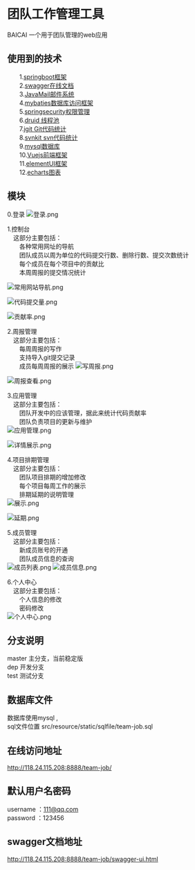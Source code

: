 # 团队工作管理工具

BAICAI  一个用于团队管理的web应用


## 使用到的技术 ##
&emsp;&emsp;1.[springboot框架](https://spring.io/projects/spring-boot)  
&emsp;&emsp;2.[swagger在线文档](https://github.com/battcn/swagger-spring-boot)  
&emsp;&emsp;3.[JavaMail邮件系统](http://www.runoob.com/java/java-sending-email.html)  
&emsp;&emsp;4.[mybaties数据库访问框架](http://www.mybatis.org/mybatis-3/)  
&emsp;&emsp;5.[springsecurity权限管理](https://spring.io/guides/gs/securing-web/)  
&emsp;&emsp;6.[druid 线程池](https://github.com/alibaba/druid/tree/master/druid-spring-boot-starter)  
&emsp;&emsp;7.[jgit Git代码统计](https://www.eclipse.org/jgit/)  
&emsp;&emsp;8.[svnkit svn代码统计](https://svnkit.com/)  
&emsp;&emsp;9.[mysql数据库](https://www.mysql.com/)  
&emsp;&emsp;10.[Vuejs前端框架](https://vuejs.org/)  
&emsp;&emsp;11.[elementUI框架](http://element-cn.eleme.io/#/zh-CN)  
&emsp;&emsp;12.[echarts图表](https://echarts.baidu.com/)
## 模块 ##
0.登录
![登录.png](https://upload-images.jianshu.io/upload_images/8494967-f064cdd4325efd98.png?imageMogr2/auto-orient/strip%7CimageView2/2/w/1240)

1.控制台  
&emsp;这部分主要包括：  
&emsp;&emsp;各种常用网址的导航  
&emsp;&emsp;团队成员以周为单位的代码提交行数、删除行数、提交次数统计  
&emsp;&emsp;每个成员在每个项目中的贡献比  
&emsp;&emsp;本周周报的提交情况统计  

![常用网站导航.png](https://upload-images.jianshu.io/upload_images/8494967-75c58e5a38d913f5.png?imageMogr2/auto-orient/strip%7CimageView2/2/w/1240)

![代码提交量.png](https://upload-images.jianshu.io/upload_images/8494967-761d0cc188bc4006.png?imageMogr2/auto-orient/strip%7CimageView2/2/w/1240)

![贡献率.png](https://upload-images.jianshu.io/upload_images/8494967-4eccd235157def4b.png?imageMogr2/auto-orient/strip%7CimageView2/2/w/1240)


2.周报管理  
&emsp;这部分主要包括：  
&emsp;&emsp;每周周报的写作  
&emsp;&emsp;支持导入git提交记录  
&emsp;&emsp;成员每周周报的展示
![写周报.png](https://upload-images.jianshu.io/upload_images/8494967-15804e26072bebe2.png?imageMogr2/auto-orient/strip%7CimageView2/2/w/1240)

![周报查看.png](https://upload-images.jianshu.io/upload_images/8494967-5ce1eef1bffe6040.png?imageMogr2/auto-orient/strip%7CimageView2/2/w/1240)

3.应用管理  
&emsp;这部分主要包括：  
&emsp;&emsp;团队开发中的应该管理，据此来统计代码贡献率  
&emsp;&emsp;团队负责项目的更新与维护  
![应用管理.png](https://upload-images.jianshu.io/upload_images/8494967-07112e6e91ecc7e9.png?imageMogr2/auto-orient/strip%7CimageView2/2/w/1240)

![详情展示.png](https://upload-images.jianshu.io/upload_images/8494967-072f0ef670665beb.png?imageMogr2/auto-orient/strip%7CimageView2/2/w/1240)


4.项目排期管理  
&emsp;这部分主要包括：  
&emsp;&emsp;团队项目排期的增加修改  
&emsp;&emsp;每个项目每周工作的展示  
&emsp;&emsp;排期延期的说明管理  
![展示.png](https://upload-images.jianshu.io/upload_images/8494967-21f6e70fc3a812b1.png?imageMogr2/auto-orient/strip%7CimageView2/2/w/1240)

![延期.png](https://upload-images.jianshu.io/upload_images/8494967-f13cba682da97595.png?imageMogr2/auto-orient/strip%7CimageView2/2/w/1240)



5.成员管理  
&emsp;这部分主要包括：  
&emsp;&emsp;新成员账号的开通  
&emsp;&emsp;团队成员信息的查询  
![成员列表.png](https://upload-images.jianshu.io/upload_images/8494967-9d7a3c37128d97db.png?imageMogr2/auto-orient/strip%7CimageView2/2/w/1240)
![成员信息.png](https://upload-images.jianshu.io/upload_images/8494967-931133a59dd012d7.png?imageMogr2/auto-orient/strip%7CimageView2/2/w/1240)

6.个人中心  
&emsp;这部分主要包括：  
&emsp;&emsp;个人信息的修改  
&emsp;&emsp;密码修改  
![个人中心.png](https://upload-images.jianshu.io/upload_images/8494967-6ceff205449675b0.png?imageMogr2/auto-orient/strip%7CimageView2/2/w/1240)


## 分支说明
master  主分支，当前稳定版  
dep  开发分支  
test 测试分支

## 数据库文件
数据库使用mysql ,  
sql文件位置  src/resource/static/sqlfile/team-job.sql

## 在线访问地址
http://118.24.115.208:8888/team-job/
## 默认用户名密码
username ：111@qq.com  
password ：123456

## swagger文档地址
http://118.24.115.208:8888/team-job/swagger-ui.html
